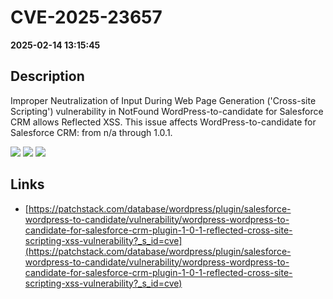 # CVE-2025-23657

**2025-02-14 13:15:45**

## Description
Improper Neutralization of Input During Web Page Generation ('Cross-site Scripting') vulnerability in NotFound WordPress-to-candidate for Salesforce CRM allows Reflected XSS. This issue affects WordPress-to-candidate for Salesforce CRM: from n/a through 1.0.1.

![](https://img.shields.io/static/v1?label=Score&message=7.1&color=red)
![](https://img.shields.io/static/v1?label=Severity&message=HIGH&color=red)
![](https://img.shields.io/static/v1?label=CWE&message=XSS&color=green)

## Links
- [https://patchstack.com/database/wordpress/plugin/salesforce-wordpress-to-candidate/vulnerability/wordpress-wordpress-to-candidate-for-salesforce-crm-plugin-1-0-1-reflected-cross-site-scripting-xss-vulnerability?_s_id=cve](https://patchstack.com/database/wordpress/plugin/salesforce-wordpress-to-candidate/vulnerability/wordpress-wordpress-to-candidate-for-salesforce-crm-plugin-1-0-1-reflected-cross-site-scripting-xss-vulnerability?_s_id=cve)
